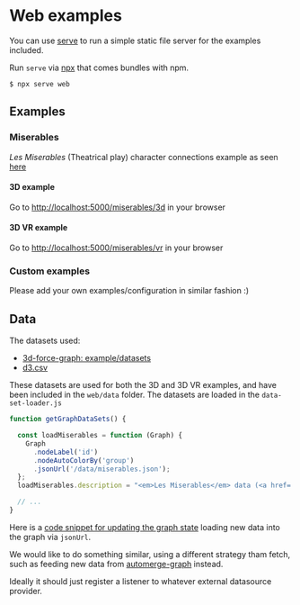 # Web examples

You can use [serve](https://www.npmjs.com/package/serve) to run a simple static file server for the examples included.

Run `serve` via [npx](https://medium.com/@maybekatz/introducing-npx-an-npm-package-runner-55f7d4bd282b) that comes bundles with npm.

`$ npx serve web`

## Examples

### Miserables

*Les Miserables* (Theatrical play) character connections example as seen [here](https://bl.ocks.org/vasturiano/f59675656258d3f490e9faa40828c0e7)

#### 3D example

Go to [http://localhost:5000/miserables/3d](http://localhost:5000/miserables/3d) in your browser

#### 3D VR example

Go to [http://localhost:5000/miserables/vr](http://localhost:5000/miserables/vr) in your browser

### Custom examples

Please add your own examples/configuration in similar fashion :)

## Data

The datasets used:

- [3d-force-graph: example/datasets](https://github.com/vasturiano/3d-force-graph/tree/master/example/datasets)
- [d3.csv](https://bl.ocks.org/mbostock/9a8124ccde3a4e9625bc413b48f14b30#d3.csv)

These datasets are used for both the 3D and 3D VR examples, and have been included in the `web/data` folder. The datasets are loaded in the `data-set-loader.js`

```js
function getGraphDataSets() {

  const loadMiserables = function (Graph) {
    Graph
      .nodeLabel('id')
      .nodeAutoColorBy('group')
      .jsonUrl('/data/miserables.json');
  };
  loadMiserables.description = "<em>Les Miserables</em> data (<a href='https://bl.ocks.org/mbostock/4062045'>4062045</a>)";

  // ...
}
```

Here is a [code snippet for updating the graph state](https://github.com/vasturiano/three-forcegraph/blob/master/src/forcegraph-kapsule.js#L244) loading new data into the graph via `jsonUrl`.

We would like to do something similar, using a different strategy tham fetch, such as feeding new data from [automerge-graph](https://github.com/kristianmandrup/automerge-graph) instead.

Ideally it should just register a listener to whatever external datasource provider.
